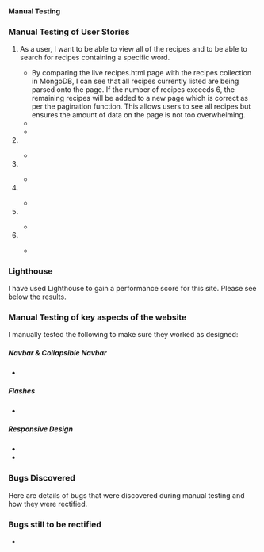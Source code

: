 <h4>Manual Testing</h4>

<h3>Manual Testing of User Stories</h3>
<ol>
<li>As a user, I want to be able to view all of the recipes and to be able to search for recipes containing a specific word.</li>
<ul>
<li>By comparing the live recipes.html page with the recipes collection in MongoDB, I can see that all recipes currently listed are being parsed onto the page. If the number of recipes exceeds 6, the remaining recipes will be added to a new page which is correct as per the pagination function. This allows users to see all recipes but ensures the amount of data on the page is not too overwhelming. </li>
<li></li>
<li>
<img src=""></li>
</ul>
<li></li>
<ul>
<li>
<img src=""></li>
</ul>
<li> </li>
<ul>
<li>
<img src=""></li>
</ul> 
<li></li>
<ul>
<li>
<img src=""></li>
</ul>
<li></li>
<ul>
<li>
<img src=""></li>
</ul>
<li></li>
<ul>
<li></li>
</ul>
</ol>

<h3>Lighthouse</h3>
I have used Lighthouse to gain a performance score for this site. Please see below the results.<br>
<img src="">

<h3>Manual Testing of key aspects of the website</h3>
I manually tested the following to make sure they worked as designed:

<h5>Navbar & Collapsible Navbar</h5>
<ul>
<li></li>
</ul>

<h5>Flashes</h5>
<ul>
<li></li>
</ul>

<h5>Responsive Design</h5>
<ul>
<li></li>
<li></li>
</ul>

<h3>Bugs Discovered</h3>
Here are details of bugs that were discovered during manual testing and how they were rectified.

<ul>
</ul>

<h3>Bugs still to be rectified</h3>
<ul>
<li></li>